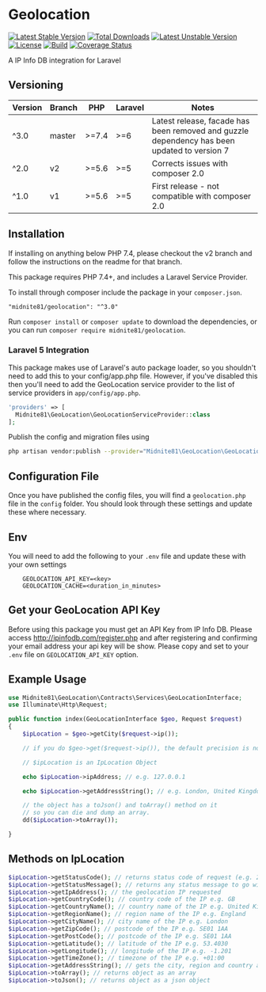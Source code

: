 # Geolocation 
[![Latest Stable Version](https://poser.pugx.org/midnite81/geolocation/version)](https://packagist.org/packages/midnite81/geolocation) [![Total Downloads](https://poser.pugx.org/midnite81/geolocation/downloads)](https://packagist.org/packages/midnite81/geolocation) [![Latest Unstable Version](https://poser.pugx.org/midnite81/geolocation/v/unstable)](https://packagist.org/packages/midnite81/geolocation) [![License](https://poser.pugx.org/midnite81/geolocation/license.svg)](https://packagist.org/packages/midnite81/geolocation) [![Build](https://travis-ci.org/midnite81/geolocation.svg?branch=master)](https://travis-ci.org/midnite81/geolocation) [![Coverage Status](https://coveralls.io/repos/github/midnite81/geolocation/badge.svg?branch=master)](https://coveralls.io/github/midnite81/geolocation?branch=master)

A IP Info DB integration for Laravel

## Versioning

|Version|Branch|PHP|Laravel|Notes|
|---|---|---|---|---|
|^3.0|master|\>=7.4|\>=6|Latest release, facade has been removed and guzzle dependency has been updated to version 7|
|^2.0|v2|\>=5.6|\>=5|Corrects issues with composer 2.0|
|^1.0|v1|\>=5.6|\>=5|First release - not compatible with composer 2.0|

## Installation

If installing on anything below PHP 7.4, please checkout the v2 branch and follow the 
instructions on the readme for that branch.

This package requires PHP 7.4+, and includes a Laravel Service Provider.

To install through composer include the package in your `composer.json`.

    "midnite81/geolocation": "^3.0"


Run `composer install` or `composer update` to download the dependencies, or you can run 
`composer require midnite81/geolocation`.

### Laravel 5 Integration

This package makes use of Laravel's auto package loader, so you shouldn't need to add this
to your config/app.php file. However, if you've disabled this then you'll need to  add the 
GeoLocation service provider to the list of service providers 
in `app/config/app.php`.

```php
'providers' => [
  Midnite81\GeoLocation\GeoLocationServiceProvider::class
];
```    
    
Publish the config and migration files using 
```sh
php artisan vendor:publish --provider="Midnite81\GeoLocation\GeoLocationServiceProvider"
```
    
## Configuration File

Once you have published the config files, you will find a `geolocation.php` file in the 
`config` folder. You should look through these settings and update these where necessary. 

## Env

You will need to add the following to your `.env` file and update these with your own 
settings

```env
    GEOLOCATION_API_KEY=<key>
    GEOLOCATION_CACHE=<duration_in_minutes>
```

## Get your GeoLocation API Key

Before using this package you must get an API Key from IP Info DB. Please access 
http://ipinfodb.com/register.php and after registering and confirming your email address 
your api key will be show. Please copy and set to your `.env` file on 
`GEOLOCATION_API_KEY` option.

## Example Usage

```php
use Midnite81\GeoLocation\Contracts\Services\GeoLocationInterface;
use Illuminate\Http\Request;

public function index(GeoLocationInterface $geo, Request $request) 
{
    $ipLocation = $geo->getCity($request->ip());

    // if you do $geo->get($request->ip()), the default precision is now city

    // $ipLocation is an IpLocation Object

    echo $ipLocation->ipAddress; // e.g. 127.0.0.1

    echo $ipLocation->getAddressString(); // e.g. London, United Kingdom

    // the object has a toJson() and toArray() method on it 
    // so you can die and dump an array.
    dd($ipLocation->toArray()); 

}
```
    
## Methods on IpLocation
```php
$ipLocation->getStatusCode(); // returns status code of request (e.g. 200)
$ipLocation->getStatusMessage(); // returns any status message to go with code
$ipLocation->getIpAddress(); // the geolocation IP requested
$ipLocation->getCountryCode(); // country code of the IP e.g. GB
$ipLocation->getCountryName(); // country name of the IP e.g. United Kingdom
$ipLocation->getRegionName(); // region name of the IP e.g. England
$ipLocation->getCityName(); // city name of the IP e.g. London
$ipLocation->getZipCode(); // postcode of the IP e.g. SE01 1AA
$ipLocation->getPostCode(); // postcode of the IP e.g. SE01 1AA
$ipLocation->getLatitude(); // latitude of the IP e.g. 53.4030
$ipLocation->getLongitude(); // longitude of the IP e.g. -1.201
$ipLocation->getTimeZone(); // timezone of the IP e.g. +01:00
$ipLocation->getAddressString(); // gets the city, region and country as a string
$ipLocation->toArray(); // returns object as an array
$ipLocation->toJson(); // returns object as a json object
```
